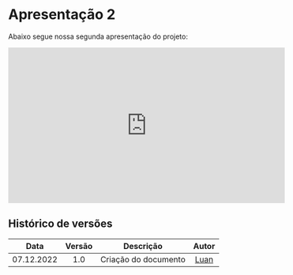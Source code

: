 # Apresentação 2

Abaixo segue nossa segunda apresentação do projeto:

<iframe width="560" height="315" src="https://www.youtube.com/embed/12HjV0VDNuA" title="YouTube video player" frameborder="0" allow="accelerometer; autoplay; clipboard-write; encrypted-media; gyroscope; picture-in-picture" allowfullscreen></iframe>

## Histórico de versões

|    Data    | Versão |      Descrição       |               Autor               |
| :--------: | :----: | :------------------: | :-------------------------------: |
| 07.12.2022 |  1.0   | Criação do documento | [Luan](https://github.com/Luanmq) |
